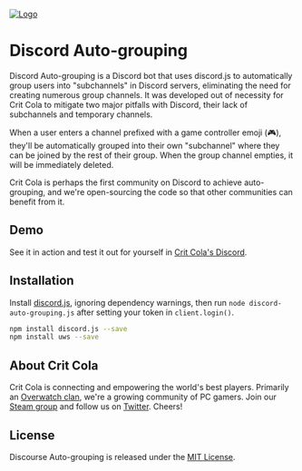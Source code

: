 <a href="https://critcola.com/?utm_source=github.com&utm_medium=readme&utm_term=logo&utm_content=discord-auto-grouping&utm_campaign=development">![Logo](https://critcola.com/assets/images/crit-cola-banner.svg)</a>

# Discord Auto-grouping

Discord Auto-grouping is a Discord bot that uses discord.js to automatically group users into "subchannels" in Discord servers, eliminating the need for creating numerous group channels. It was developed out of necessity for Crit Cola to mitigate two major pitfalls with Discord, their lack of subchannels and temporary channels.

When a user enters a channel prefixed with a game controller emoji (🎮), they'll be automatically grouped into their own "subchannel" where they can be joined by the rest of their group. When the group channel empties, it will be immediately deleted.

Crit Cola is perhaps the first community on Discord to achieve auto-grouping, and we're open-sourcing the code so that other communities can benefit from it.

## Demo

See it in action and test it out for yourself in [Crit Cola's Discord](https://discord.critcola.com).

## Installation

Install [discord.js](https://github.com/hydrabolt/discord.js), ignoring dependency warnings, then run `node discord-auto-grouping.js` after setting your token in `client.login()`.

```sh
npm install discord.js --save
npm install uws --save
```

## About Crit Cola

Crit Cola is connecting and empowering the world's best players. Primarily an [Overwatch clan](https://critcola.com/?utm_source=github.com&utm_medium=readme&utm_term=overwatch-clan&utm_content=discourse-browser-share&utm_campaign=development), we're a growing community of PC gamers. Join our [Steam group](http://steamcommunity.com/groups/critcola) and follow us on [Twitter](https://twitter.com/CritColaGaming). Cheers!

## License

Discourse Auto-grouping is released under the [MIT License](LICENSE).
